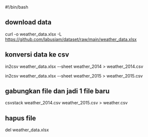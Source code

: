#!/bin/bash

## download data
curl -o weather_data.xlsx -L https://github.com/labusiam/dataset/raw/main/weather_data.xlsx

## konversi data ke csv
in2csv weather_data.xlsx --sheet weather_2014 > weather_2014.csv

in2csv weather_data.xlsx --sheet weather_2015 > weather_2015.csv


## gabungkan file dan jadi 1 file baru
csvstack weather_2014.csv weather_2015.csv > weather.csv


## hapus file
del weather_data.xlsx
